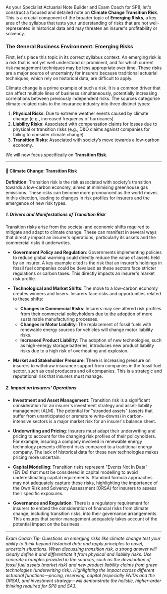 As your Specialist Actuarial Note Builder and Exam Coach for SP8, let's construct a focused and detailed note on **Climate Change Transition Risk**. This is a crucial component of the broader topic of **Emerging Risks**, a key area of the syllabus that tests your understanding of risks that are not well-represented in historical data and may threaten an insurer's profitability or solvency.

### **The General Business Environment: Emerging Risks**

First, let's place this topic in its correct syllabus context. An emerging risk is a risk that is not yet well understood or prominent, and for which current risk management techniques may be less appropriate over time. These risks are a major source of uncertainty for insurers because traditional actuarial techniques, which rely on historical data, are difficult to apply.

Climate change is a prime example of such a risk. It is a common driver that can affect multiple lines of business simultaneously, potentially increasing correlations between previously independent risks. The sources categorise climate-related risks to the insurance industry into three distinct types:

1. **Physical Risks**: Due to extreme weather events caused by climate change (e.g., increased frequency of hurricanes).  
2. **Liability Risks**: Associated with compensation claims for losses due to physical or transition risks (e.g., D\&O claims against companies for failing to consider climate change).  
3. **Transition Risks**: Associated with society’s move towards a low-carbon economy.

We will now focus specifically on **Transition Risk**.

---

#### **🔸 Climate Change: Transition Risk**

**Definition**: Transition risk is the risk associated with society’s transition towards a low-carbon economy, aimed at minimising greenhouse gas emissions. These risks can become more pronounced as the world moves in this direction, leading to changes in risk profiles for insurers and the emergence of new risk types.

##### **1\. Drivers and Manifestations of Transition Risk**

Transition risks arise from the societal and economic shifts required to mitigate and adapt to climate change. These can manifest in several ways that directly impact an insurer's operations, particularly its assets and the commercial risks it underwrites.

* **Government Policy and Regulation**: Governments implementing policies to reduce global warming could directly reduce the value of assets held by an insurer. A key example cited is the risk that an insurer's holdings in fossil fuel companies could be devalued as these sectors face stricter regulations or carbon taxes. This directly impacts an insurer's market risk profile.

* **Technological and Market Shifts**: The move to a low-carbon economy creates winners and losers. Insurers face risks and opportunities related to these shifts:

  * **Changes in Commercial Risks**: Insurers may see altered risk profiles from their commercial policyholders due to the adoption of more sustainable manufacturing processes.  
  * **Changes in Motor Liability**: The replacement of fossil fuels with renewable energy sources for vehicles will change motor liability risks.  
  * **Increased Product Liability**: The adoption of new technologies, such as high-energy storage batteries, introduces new product liability risks due to a high risk of overheating and explosion.  
* **Market and Stakeholder Pressure**: There is increasing pressure on insurers to withdraw insurance support from companies in the fossil fuel sector, such as coal producers and oil companies. This is a strategic and reputational risk that insurers must manage.

##### **2\. Impact on Insurers' Operations**

* **Investment and Asset Management**: Transition risk is a significant consideration for an insurer's investment strategy and asset-liability management (ALM). The potential for "stranded assets" (assets that suffer from unanticipated or premature write-downs) in carbon-intensive sectors is a major market risk for an insurer's balance sheet.

* **Underwriting and Pricing**: Insurers must adapt their underwriting and pricing to account for the changing risk profiles of their policyholders. For example, insuring a company involved in renewable energy technology presents different risks compared to a traditional energy company. The lack of historical data for these new technologies makes pricing more uncertain.

* **Capital Modelling**: Transition risks represent "Events Not In Data" (ENIDs) that must be considered in capital modelling to avoid underestimating capital requirements. Standard formula approaches may not adequately capture these risks, highlighting the importance of the Own Risk and Solvency Assessment (ORSA) for insurers to assess their specific exposures.

* **Governance and Regulation**: There is a regulatory requirement for insurers to embed the consideration of financial risks from climate change, including transition risks, into their governance arrangements. This ensures that senior management adequately takes account of the potential impact on the business.

---

*Exam Coach Tip: Questions on emerging risks like climate change test your ability to think beyond historical data and apply principles to novel, uncertain situations. When discussing transition risk, a strong answer will clearly define it and differentiate it from physical and liability risks. Use concrete examples provided in the sources, such as the devaluation of fossil fuel assets (market risk) and new product liability claims from green technologies (underwriting risk). Highlighting the impact across different actuarial functions—pricing, reserving, capital (especially ENIDs and the ORSA), and investment strategy—will demonstrate the holistic, higher-order thinking required for SP8 and SA3.*


